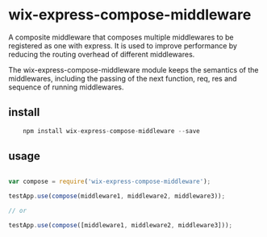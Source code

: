 # wix-express-compose-middleware

A composite middleware that composes multiple middlewares to be registered as one with express.
It is used to improve performance by reducing the routing overhead of different middlewares.

The wix-express-compose-middleware module keeps the semantics of the middlewares, including the passing of the
next function, req, res and sequence of running middlewares.

## install
```javascript
    npm install wix-express-compose-middleware --save
```

## usage
```javascript

var compose = require('wix-express-compose-middleware');

testApp.use(compose(middleware1, middleware2, middleware3));

// or

testApp.use(compose([middleware1, middleware2, middleware3]));

```
